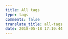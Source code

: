 ```yaml
---
title: All tags
type: tags
comments: false
translate_title: all-tags
date: 2018-05-18 17:10:44
---
```


